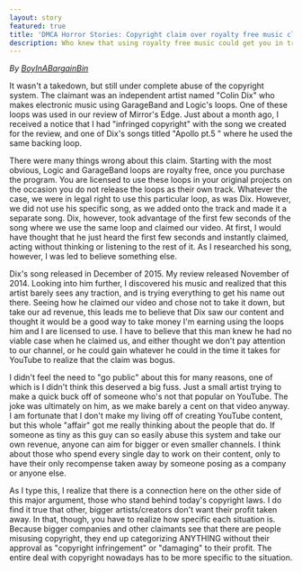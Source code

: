 ```yaml
---
layout: story
featured: true
title: 'DMCA Horror Stories: Copyright claim over royalty free music clip'
description: Who knew that using royalty free music could get you in trouble?
---
```

_By [BoyInABargainBin](https://www.youtube.com/c/BoyInABargainBin32)_

It wasn't a takedown, but still under complete abuse of the copyright system. The claimant was an independent artist named "Colin Dix" who makes electronic music using GarageBand and Logic's loops. One of these loops was used in our review of Mirror's Edge. Just about a month ago, I received a notice that I had "infringed copyright" with the song we created for the review, and one of Dix's songs titled "Apollo pt.5 " where he used the same backing loop.

There were many things wrong about this claim. Starting with the most obvious, Logic and GarageBand loops are royalty free, once you purchase the program. You are licensed to use these loops in your original projects on the occasion you do not release the loops as their own track. Whatever the case, we were in legal right to use this particular loop, as was Dix. However, we did not use his specific song, as we added onto the track and made it a separate song. Dix, however, took advantage of the first few seconds of the song where we use the same loop and claimed our video. At first, I would have thought that he just heard the first few seconds and instantly claimed, acting without thinking or listening to the rest of it. As I researched his song, however, I was led to believe something else.

Dix's song released in December of 2015. My review released November of 2014. Looking into him further, I discovered his music and realized that this artist barely sees any traction, and is trying everything to get his name out there. Seeing how he claimed our video and chose not to take it down, but take our ad revenue, this leads me to believe that Dix saw our content and thought it would be a good way to take money I'm earning using the loops him and I are licensed to use. I have to believe that this man knew he had no viable case when he claimed us, and either thought we don't pay attention to our channel, or he could gain whatever he could in the time it takes for YouTube to realize that the claim was bogus.

I didn't feel the need to "go public" about this for many reasons, one of which is I didn't think this deserved a big fuss. Just a small artist trying to make a quick buck off of someone who's not that popular on YouTube. The joke was ultimately on him, as we make barely a cent on that video anyway. I am fortunate that I don't make my living off of creating YouTube content, but this whole "affair" got me really thinking about the people that do. If someone as tiny as this guy can so easily abuse this system and take our own revenue, anyone can aim for bigger or even smaller channels. I think about those who spend every single day to work on their content, only to have their only recompense taken away by someone posing as a company or anyone else.

As I type this, I realize that there is a connection here on the other side of this major argument, those who stand behind today's copyright laws. I do find it true that other, bigger artists/creators don't want their profit taken away. In that, though, you have to realize how specific each situation is. Because bigger companies and other claimants see that there are people misusing copyright, they end up categorizing ANYTHING without their approval as "copyright infringement" or "damaging" to their profit. The entire deal with copyright nowadays has to be more specific to the situation.
